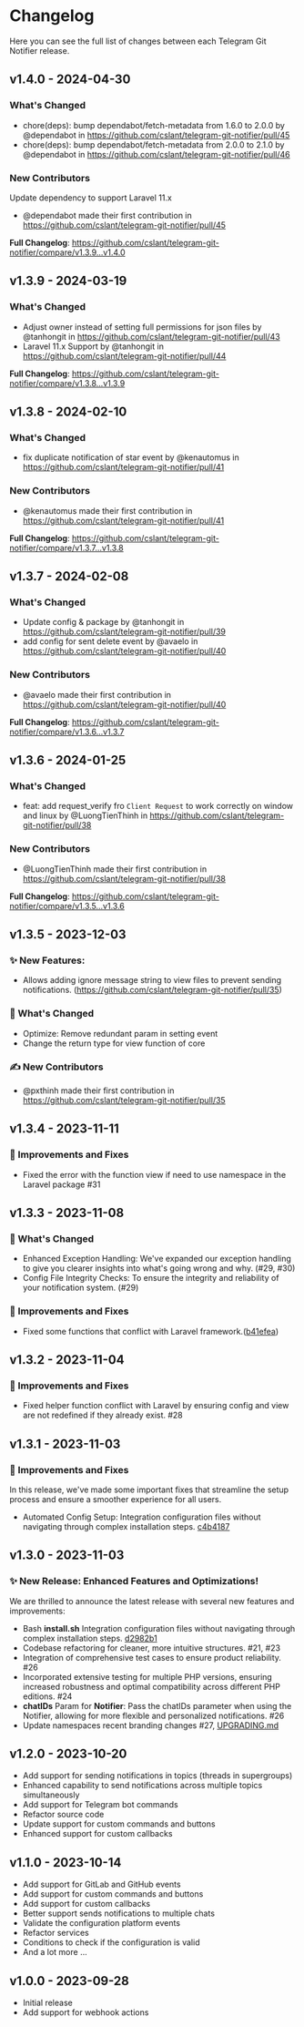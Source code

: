 # Changelog

Here you can see the full list of changes between each Telegram Git Notifier release.

## v1.4.0 - 2024-04-30

### What's Changed

* chore(deps): bump dependabot/fetch-metadata from 1.6.0 to 2.0.0 by @dependabot in https://github.com/cslant/telegram-git-notifier/pull/45
* chore(deps): bump dependabot/fetch-metadata from 2.0.0 to 2.1.0 by @dependabot in https://github.com/cslant/telegram-git-notifier/pull/46

### New Contributors

Update dependency to support Laravel 11.x

* @dependabot made their first contribution in https://github.com/cslant/telegram-git-notifier/pull/45

**Full Changelog**: https://github.com/cslant/telegram-git-notifier/compare/v1.3.9...v1.4.0

## v1.3.9 - 2024-03-19

### What's Changed

* Adjust owner instead of setting full permissions for json files by @tanhongit in https://github.com/cslant/telegram-git-notifier/pull/43
* Laravel 11.x Support by @tanhongit in https://github.com/cslant/telegram-git-notifier/pull/44

**Full Changelog**: https://github.com/cslant/telegram-git-notifier/compare/v1.3.8...v1.3.9

## v1.3.8 - 2024-02-10

### What's Changed

* fix duplicate notification of star event by @kenautomus in https://github.com/cslant/telegram-git-notifier/pull/41

### New Contributors

* @kenautomus made their first contribution in https://github.com/cslant/telegram-git-notifier/pull/41

**Full Changelog**: https://github.com/cslant/telegram-git-notifier/compare/v1.3.7...v1.3.8

## v1.3.7 - 2024-02-08

### What's Changed

* Update config & package by @tanhongit in https://github.com/cslant/telegram-git-notifier/pull/39
* add config for sent delete event by @avaelo in https://github.com/cslant/telegram-git-notifier/pull/40

### New Contributors

* @avaelo made their first contribution in https://github.com/cslant/telegram-git-notifier/pull/40

**Full Changelog**: https://github.com/cslant/telegram-git-notifier/compare/v1.3.6...v1.3.7

## v1.3.6 - 2024-01-25

### What's Changed

* feat: add request_verify  fro `Client Request` to work correctly on window and linux by @LuongTienThinh in https://github.com/cslant/telegram-git-notifier/pull/38

### New Contributors

* @LuongTienThinh made their first contribution in https://github.com/cslant/telegram-git-notifier/pull/38

**Full Changelog**: https://github.com/cslant/telegram-git-notifier/compare/v1.3.5...v1.3.6

## v1.3.5 - 2023-12-03

### ✨ New Features:

- Allows adding ignore message string to view files to prevent sending notifications. (https://github.com/cslant/telegram-git-notifier/pull/35)

### 📝 What's Changed

- Optimize: Remove redundant param in setting event
- Change the return type for view function of core

### ✍ New Contributors

- @pxthinh made their first contribution in https://github.com/cslant/telegram-git-notifier/pull/35

## v1.3.4 - 2023-11-11

### 🔧 Improvements and Fixes

- Fixed the error with the function view if need to use namespace in the Laravel package #31

## v1.3.3 - 2023-11-08

### 📝 What's Changed

- Enhanced Exception Handling: We've expanded our exception handling to give you clearer insights into what's going wrong and why. (#29, #30)
- Config File Integrity Checks: To ensure the integrity and reliability of your notification system. (#29)

### 🔧 Improvements and Fixes

- Fixed some functions that conflict with Laravel framework.([b41efea](https://github.com/cslant/telegram-git-notifier/commit/b41efea3320edd1f3bdec75247ea0e67c4987916))

## v1.3.2 - 2023-11-04

### 🔧 Improvements and Fixes

- Fixed helper function conflict with Laravel by ensuring config and view are not redefined if they already exist. #28

## v1.3.1 - 2023-11-03

### 🔧 Improvements and Fixes

In this release, we've made some important fixes that streamline the setup process and ensure a smoother experience for all users.

- Automated Config Setup: Integration configuration files without navigating through complex installation steps. [c4b4187](https://github.com/cslant/telegram-git-notifier/commit/c4b41872e9b500c3a5cf1b51231b730ef1a49650)

## v1.3.0 - 2023-11-03

### ✨  New Release: Enhanced Features and Optimizations!

We are thrilled to announce the latest release with several new features and improvements:

- Bash **install.sh** Integration configuration files without navigating through complex installation steps. [d2982b1](https://github.com/cslant/telegram-git-notifier/commit/d2982b1cc4f3ae1a202a9cfab8dbdf443483bba9)
- Codebase refactoring for cleaner, more intuitive structures. #21, #23
- Integration of comprehensive test cases to ensure product reliability. #26
- Incorporated extensive testing for multiple PHP versions, ensuring increased robustness and optimal compatibility across different PHP editions. #24
- **chatIDs** Param for **Notifier**: Pass the chatIDs parameter when using the Notifier, allowing for more flexible and personalized notifications. #26
- Update namespaces recent branding changes #27, [UPGRADING.md](https://github.com/cslant/telegram-git-notifier/blob/v1.3.0/UPGRADING.md)

## v1.2.0 - 2023-10-20

- Add support for sending notifications in topics (threads in supergroups)
- Enhanced capability to send notifications across multiple topics simultaneously
- Add support for Telegram bot commands
- Refactor source code
- Update support for custom commands and buttons
- Enhanced support for custom callbacks

## v1.1.0 - 2023-10-14

- Add support for GitLab and GitHub events
- Add support for custom commands and buttons
- Add support for custom callbacks
- Better support sends notifications to multiple chats
- Validate the configuration platform events
- Refactor services
- Conditions to check if the configuration is valid
- And a lot more ...

## v1.0.0 - 2023-09-28

- Initial release
- Add support for webhook actions
